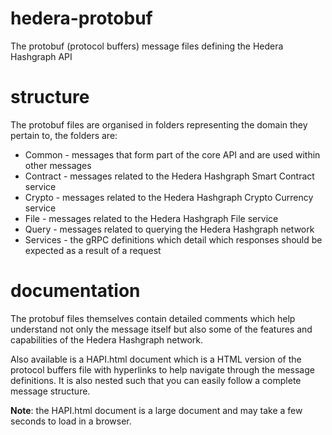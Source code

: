 # hedera-protobuf
The protobuf (protocol buffers) message files defining the Hedera Hashgraph API

# structure
The protobuf files are organised in folders representing the domain they pertain to, the folders are:

* Common - messages that form part of the core API and are used within other messages
* Contract - messages related to the Hedera Hashgraph Smart Contract service
* Crypto - messages related to the Hedera Hashgraph Crypto Currency service
* File - messages related to the Hedera Hashgraph File service
* Query - messages related to querying the Hedera Hashgraph network
* Services - the gRPC definitions which detail which responses should be expected as a result of a request

# documentation
The protobuf files themselves contain detailed comments which help understand not only the message itself but also some of the features and capabilities of the Hedera Hashgraph network.

Also available is a HAPI.html document which is a HTML version of the protocol buffers file with hyperlinks to help navigate through the message definitions. It is also nested such that you can easily follow a complete message structure.

__Note__: the HAPI.html document is a large document and may take a few seconds to load in a browser.
